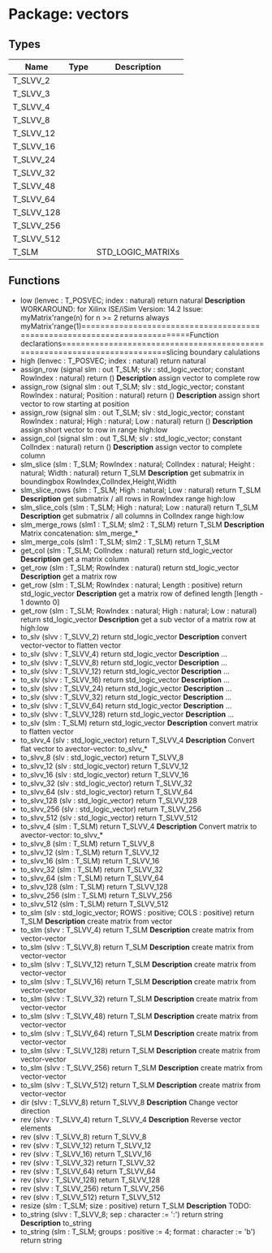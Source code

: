 # Package: vectors
## Types
| Name       | Type | Description       |
| ---------- | ---- | ----------------- |
| T_SLVV_2   |      |                   |
| T_SLVV_3   |      |                   |
| T_SLVV_4   |      |                   |
| T_SLVV_8   |      |                   |
| T_SLVV_12  |      |                   |
| T_SLVV_16  |      |                   |
| T_SLVV_24  |      |                   |
| T_SLVV_32  |      |                   |
| T_SLVV_48  |      |                   |
| T_SLVV_64  |      |                   |
| T_SLVV_128 |      |                   |
| T_SLVV_256 |      |                   |
| T_SLVV_512 |      |                   |
| T_SLM      |      | STD_LOGIC_MATRIXs |
## Functions
- low <font id="function_arguments">(lenvec : T_POSVEC; index : natural)</font> <font id="function_return">return natural</font>
**Description**
WORKAROUND: for Xilinx ISE/iSim Version:	14.2 Issue:		myMatrix'range(n) for n >= 2 returns always myMatrix'range(1)==========================================================================Function declarations==========================================================================slicing boundary calulations
- high <font id="function_arguments">(lenvec : T_POSVEC; index : natural)</font> <font id="function_return">return natural</font>
- assign_row <font id="function_arguments">(signal slm : out T_SLM; slv : std_logic_vector; constant RowIndex : natural)</font> <font id="function_return">return ()</font>
**Description**
assign vector to complete row
- assign_row <font id="function_arguments">(signal slm : out T_SLM; slv : std_logic_vector; constant RowIndex : natural; Position : natural)</font> <font id="function_return">return ()</font>
**Description**
assign short vector to row starting at position
- assign_row <font id="function_arguments">(signal slm : out T_SLM; slv : std_logic_vector; constant RowIndex : natural; High : natural; Low : natural)</font> <font id="function_return">return ()</font>
**Description**
assign short vector to row in range high:low
- assign_col <font id="function_arguments">(signal slm : out T_SLM; slv : std_logic_vector; constant ColIndex : natural)</font> <font id="function_return">return ()</font>
**Description**
assign vector to complete column
- slm_slice <font id="function_arguments">(slm : T_SLM; RowIndex : natural; ColIndex : natural; Height : natural; Width : natural)</font> <font id="function_return">return T_SLM</font>
**Description**
get submatrix in boundingbox RowIndex,ColIndex,Height,Width
- slm_slice_rows <font id="function_arguments">(slm : T_SLM; High : natural; Low : natural)</font> <font id="function_return">return T_SLM</font>
**Description**
get submatrix / all rows in RowIndex range high:low
- slm_slice_cols <font id="function_arguments">(slm : T_SLM; High : natural; Low : natural)</font> <font id="function_return">return T_SLM</font>
**Description**
get submatrix / all columns in ColIndex range high:low
- slm_merge_rows <font id="function_arguments">(slm1 : T_SLM; slm2 : T_SLM)</font> <font id="function_return">return T_SLM</font>
**Description**
Matrix concatenation: slm_merge_*
- slm_merge_cols <font id="function_arguments">(slm1 : T_SLM; slm2 : T_SLM)</font> <font id="function_return">return T_SLM</font>
- get_col <font id="function_arguments">(slm : T_SLM; ColIndex : natural)</font> <font id="function_return">return std_logic_vector</font>
**Description**
get a matrix column
- get_row <font id="function_arguments">(slm : T_SLM; RowIndex : natural)</font> <font id="function_return">return std_logic_vector</font>
**Description**
get a matrix row
- get_row <font id="function_arguments">(slm : T_SLM; RowIndex : natural; Length : positive)</font> <font id="function_return">return std_logic_vector</font>
**Description**
get a matrix row of defined length [length - 1 downto 0]
- get_row <font id="function_arguments">(slm : T_SLM; RowIndex : natural; High : natural; Low : natural)</font> <font id="function_return">return std_logic_vector</font>
**Description**
get a sub vector of a matrix row at high:low
- to_slv <font id="function_arguments">(slvv : T_SLVV_2)</font> <font id="function_return">return std_logic_vector</font>
**Description**
convert vector-vector to flatten vector
- to_slv <font id="function_arguments">(slvv : T_SLVV_4)</font> <font id="function_return">return std_logic_vector</font>
**Description**
...
- to_slv <font id="function_arguments">(slvv : T_SLVV_8)</font> <font id="function_return">return std_logic_vector</font>
**Description**
...
- to_slv <font id="function_arguments">(slvv : T_SLVV_12)</font> <font id="function_return">return std_logic_vector</font>
**Description**
...
- to_slv <font id="function_arguments">(slvv : T_SLVV_16)</font> <font id="function_return">return std_logic_vector</font>
**Description**
...
- to_slv <font id="function_arguments">(slvv : T_SLVV_24)</font> <font id="function_return">return std_logic_vector</font>
**Description**
...
- to_slv <font id="function_arguments">(slvv : T_SLVV_32)</font> <font id="function_return">return std_logic_vector</font>
**Description**
...
- to_slv <font id="function_arguments">(slvv : T_SLVV_64)</font> <font id="function_return">return std_logic_vector</font>
**Description**
...
- to_slv <font id="function_arguments">(slvv : T_SLVV_128)</font> <font id="function_return">return std_logic_vector</font>
**Description**
...
- to_slv <font id="function_arguments">(slm : T_SLM)</font> <font id="function_return">return std_logic_vector</font>
**Description**
convert matrix to flatten vector
- to_slvv_4 <font id="function_arguments">(slv : std_logic_vector)</font> <font id="function_return">return T_SLVV_4</font>
**Description**
Convert flat vector to avector-vector: to_slvv_*
- to_slvv_8 <font id="function_arguments">(slv : std_logic_vector)</font> <font id="function_return">return T_SLVV_8</font>
- to_slvv_12 <font id="function_arguments">(slv : std_logic_vector)</font> <font id="function_return">return T_SLVV_12</font>
- to_slvv_16 <font id="function_arguments">(slv : std_logic_vector)</font> <font id="function_return">return T_SLVV_16</font>
- to_slvv_32 <font id="function_arguments">(slv : std_logic_vector)</font> <font id="function_return">return T_SLVV_32</font>
- to_slvv_64 <font id="function_arguments">(slv : std_logic_vector)</font> <font id="function_return">return T_SLVV_64</font>
- to_slvv_128 <font id="function_arguments">(slv : std_logic_vector)</font> <font id="function_return">return T_SLVV_128</font>
- to_slvv_256 <font id="function_arguments">(slv : std_logic_vector)</font> <font id="function_return">return T_SLVV_256</font>
- to_slvv_512 <font id="function_arguments">(slv : std_logic_vector)</font> <font id="function_return">return T_SLVV_512</font>
- to_slvv_4 <font id="function_arguments">(slm : T_SLM)</font> <font id="function_return">return T_SLVV_4</font>
**Description**
Convert matrix to avector-vector: to_slvv_*
- to_slvv_8 <font id="function_arguments">(slm : T_SLM)</font> <font id="function_return">return T_SLVV_8</font>
- to_slvv_12 <font id="function_arguments">(slm : T_SLM)</font> <font id="function_return">return T_SLVV_12</font>
- to_slvv_16 <font id="function_arguments">(slm : T_SLM)</font> <font id="function_return">return T_SLVV_16</font>
- to_slvv_32 <font id="function_arguments">(slm : T_SLM)</font> <font id="function_return">return T_SLVV_32</font>
- to_slvv_64 <font id="function_arguments">(slm : T_SLM)</font> <font id="function_return">return T_SLVV_64</font>
- to_slvv_128 <font id="function_arguments">(slm : T_SLM)</font> <font id="function_return">return T_SLVV_128</font>
- to_slvv_256 <font id="function_arguments">(slm : T_SLM)</font> <font id="function_return">return T_SLVV_256</font>
- to_slvv_512 <font id="function_arguments">(slm : T_SLM)</font> <font id="function_return">return T_SLVV_512</font>
- to_slm <font id="function_arguments">(slv : std_logic_vector; ROWS : positive; COLS : positive)</font> <font id="function_return">return T_SLM</font>
**Description**
create matrix from vector
- to_slm <font id="function_arguments">(slvv : T_SLVV_4)</font> <font id="function_return">return T_SLM</font>
**Description**
create matrix from vector-vector
- to_slm <font id="function_arguments">(slvv : T_SLVV_8)</font> <font id="function_return">return T_SLM</font>
**Description**
create matrix from vector-vector
- to_slm <font id="function_arguments">(slvv : T_SLVV_12)</font> <font id="function_return">return T_SLM</font>
**Description**
create matrix from vector-vector
- to_slm <font id="function_arguments">(slvv : T_SLVV_16)</font> <font id="function_return">return T_SLM</font>
**Description**
create matrix from vector-vector
- to_slm <font id="function_arguments">(slvv : T_SLVV_32)</font> <font id="function_return">return T_SLM</font>
**Description**
create matrix from vector-vector
- to_slm <font id="function_arguments">(slvv : T_SLVV_48)</font> <font id="function_return">return T_SLM</font>
**Description**
create matrix from vector-vector
- to_slm <font id="function_arguments">(slvv : T_SLVV_64)</font> <font id="function_return">return T_SLM</font>
**Description**
create matrix from vector-vector
- to_slm <font id="function_arguments">(slvv : T_SLVV_128)</font> <font id="function_return">return T_SLM</font>
**Description**
create matrix from vector-vector
- to_slm <font id="function_arguments">(slvv : T_SLVV_256)</font> <font id="function_return">return T_SLM</font>
**Description**
create matrix from vector-vector
- to_slm <font id="function_arguments">(slvv : T_SLVV_512)</font> <font id="function_return">return T_SLM</font>
**Description**
create matrix from vector-vector
- dir <font id="function_arguments">(slvv : T_SLVV_8)</font> <font id="function_return">return T_SLVV_8</font>
**Description**
Change vector direction
- rev <font id="function_arguments">(slvv : T_SLVV_4)</font> <font id="function_return">return T_SLVV_4</font>
**Description**
Reverse vector elements
- rev <font id="function_arguments">(slvv : T_SLVV_8)</font> <font id="function_return">return T_SLVV_8</font>
- rev <font id="function_arguments">(slvv : T_SLVV_12)</font> <font id="function_return">return T_SLVV_12</font>
- rev <font id="function_arguments">(slvv : T_SLVV_16)</font> <font id="function_return">return T_SLVV_16</font>
- rev <font id="function_arguments">(slvv : T_SLVV_32)</font> <font id="function_return">return T_SLVV_32</font>
- rev <font id="function_arguments">(slvv : T_SLVV_64)</font> <font id="function_return">return T_SLVV_64</font>
- rev <font id="function_arguments">(slvv : T_SLVV_128)</font> <font id="function_return">return T_SLVV_128</font>
- rev <font id="function_arguments">(slvv : T_SLVV_256)</font> <font id="function_return">return T_SLVV_256</font>
- rev <font id="function_arguments">(slvv : T_SLVV_512)</font> <font id="function_return">return T_SLVV_512</font>
- resize <font id="function_arguments">(slm : T_SLM; size : positive)</font> <font id="function_return">return T_SLM</font>
**Description**
TODO:
- to_string <font id="function_arguments">(slvv : T_SLVV_8; sep : character := ':')</font> <font id="function_return">return string</font>
**Description**
to_string
- to_string <font id="function_arguments">(slm : T_SLM; groups : positive := 4; format : character := 'b')</font> <font id="function_return">return string</font>
